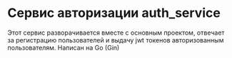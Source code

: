 # Сервис авторизации auth_service

Этот сервис разворачивается вместе с основным проектом, отвечает за регистрацию пользователей и
выдачу jwt токенов авторизованным пользователям. Написан на Go (Gin)

